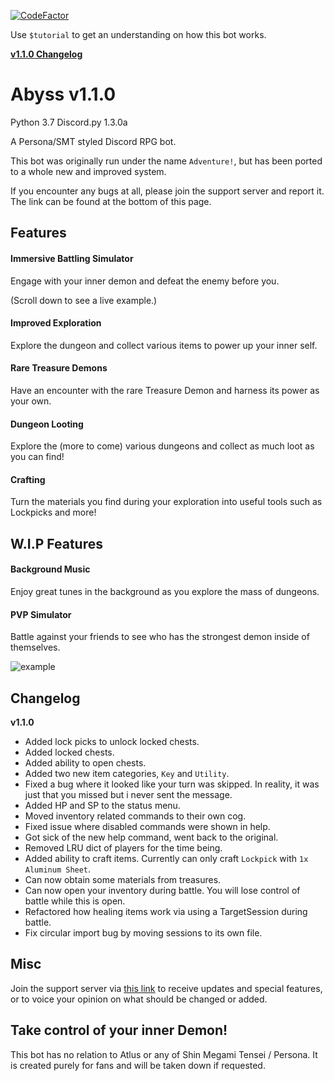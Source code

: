[![CodeFactor](https://www.codefactor.io/repository/github/xuathegrate/abyss/badge/master?s=e6e1f34781addab833895bb700c429580bfe5f35)](https://www.codefactor.io/repository/github/xuathegrate/abyss/overview/master)

Use `$tutorial` to get an understanding on how this bot works.

[**v1.1.0 Changelog**](#changelog)
# Abyss v1.1.0
Python 3.7 Discord.py 1.3.0a

A Persona/SMT styled Discord RPG bot.

This bot was originally run under the name `Adventure!`,
but has been ported to a whole new and improved system.

If you encounter any bugs at all, please join the support server
and report it. The link can be found at the bottom of this page.
## Features
#### Immersive Battling Simulator
Engage with your inner demon and defeat the enemy before you.

(Scroll down to see a live example.)
#### Improved Exploration
Explore the dungeon and collect various items to power up
your inner self.
#### Rare Treasure Demons
Have an encounter with the rare Treasure Demon and harness its
power as your own.
#### Dungeon Looting
Explore the (more to come) various dungeons and collect as much
loot as you can find!
#### Crafting
Turn the materials you find during your exploration into useful
tools such as Lockpicks and more!
## W.I.P Features
#### Background Music
Enjoy great tunes in the background as you explore the mass of
dungeons.
#### PVP Simulator
Battle against your friends to see who has the strongest demon
inside of themselves.

![example](https://i.imgur.com/yWeuE82.gif)

## Changelog
**v1.1.0**
* Added lock picks to unlock locked chests.
* Added locked chests.
* Added ability to open chests.
* Added two new item categories, `Key` and `Utility`.
* Fixed a bug where it looked like your turn was skipped.
In reality, it was just that you missed but i never sent the message.
* Added HP and SP to the status menu.
* Moved inventory related commands to their own cog.
* Fixed issue where disabled commands were shown in help.
* Got sick of the new help command, went back to the original.
* Removed LRU dict of players for the time being.
* Added ability to craft items.
Currently can only craft `Lockpick` with `1x Aluminum Sheet`.
* Can now obtain some materials from treasures.
* Can now open your inventory during battle.
You will lose control of battle while this is open.
* Refactored how healing items work via using a TargetSession during battle.
* Fix circular import bug by moving sessions to its own file.

## Misc
Join the support server via [this link](https://discordapp.com/invites/hkweDCD)
to receive updates and special features, or to voice your opinion
on what should be changed or added.

## Take control of your inner Demon!

This bot has no relation to Atlus or any of Shin Megami Tensei / Persona.
It is created purely for fans and will be taken down if requested.